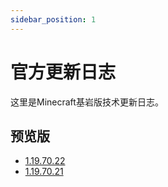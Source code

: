 ```yaml
---
sidebar_position: 1
---
```


# 官方更新日志

这里是Minecraft基岩版技术更新日志。

## 预览版

- [1.19.70.22](preview/1.19.70.22.mdx)
- [1.19.70.21](preview/1.19.70.21.mdx)